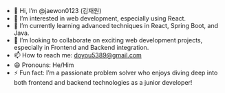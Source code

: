 - 👋 Hi, I’m @jaewon0123 (김재원)
- 👀 I’m interested in web development, especially using React.
- 🌱 I’m currently learning advanced techniques in React, Spring Boot, and Java.
- 💞️ I’m looking to collaborate on exciting web development projects, especially in Frontend and Backend integration.
- 📫 How to reach me: doyou5389@gmail.com
- 😄 Pronouns: He/Him
- ⚡ Fun fact: I’m a passionate problem solver who enjoys diving deep into both frontend and backend technologies as a junior developer!

<!---
jaewon0123/jaewon0123 is a ✨ special ✨ repository because its `README.md` (this file) appears on your GitHub profile.
You can click the Preview link to take a look at your changes.
--->
